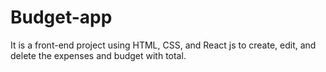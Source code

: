 ﻿# Budget-app

It is a front-end project using HTML, CSS, and React js to create, edit, and delete the expenses and budget with total.
